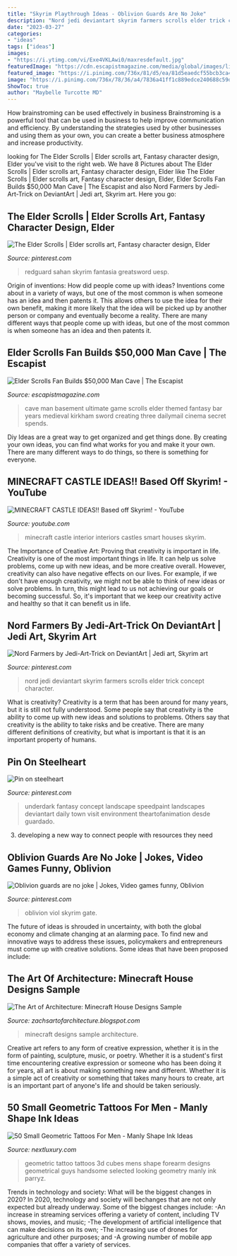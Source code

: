 ```yaml
---
title: "Skyrim Playthrough Ideas - Oblivion Guards Are No Joke"
description: "Nord jedi deviantart skyrim farmers scrolls elder trick concept character"
date: "2023-03-27"
categories:
- "ideas"
tags: ["ideas"]
images:
- "https://i.ytimg.com/vi/Exe4VKLAwi0/maxresdefault.jpg"
featuredImage: "https://cdn.escapistmagazine.com/media/global/images/library/deriv/927/927187.jpg"
featured_image: "https://i.pinimg.com/736x/81/d5/ea/81d5eaedcf55bcb3ca43c58eea6c396b.jpg"
image: "https://i.pinimg.com/736x/78/36/a4/7836a41ff1c889edce240688c59de76a.jpg"
ShowToc: true
author: "Maybelle Turcotte MD"
---
```



How brainstroming can be used effectively in business
Brainstroming is a powerful tool that can be used in business to help improve communication and efficiency. By understanding the strategies used by other businesses and using them as your own, you can create a better business atmosphere and increase productivity.

	

		
looking for The Elder Scrolls | Elder scrolls art, Fantasy character design, Elder you've visit to the right web. We have 8 Pictures about The Elder Scrolls | Elder scrolls art, Fantasy character design, Elder like The Elder Scrolls | Elder scrolls art, Fantasy character design, Elder, Elder Scrolls Fan Builds $50,000 Man Cave | The Escapist and also Nord Farmers by Jedi-Art-Trick on DeviantArt | Jedi art, Skyrim art. Here you go:
		
    
## The Elder Scrolls | Elder Scrolls Art, Fantasy Character Design, Elder

<img loading=lazy src="https://i.pinimg.com/736x/78/36/a4/7836a41ff1c889edce240688c59de76a.jpg" onerror="this.onerror=null;this.src='https://tse4.mm.bing.net/th?id=OIP.qXj58tnEiiH4Lyh0hkdOYAHaHa&amp;pid=15.1';" alt="The Elder Scrolls | Elder scrolls art, Fantasy character design, Elder">

_Source: pinterest.com_

>redguard sahan skyrim fantasia greatsword uesp. 

	

Origin of inventions: How did people come up with ideas?
Inventions come about in a variety of ways, but one of the most common is when someone has an idea and then patents it. This allows others to use the idea for their own benefit, making it more likely that the idea will be picked up by another person or company and eventually become a reality. There are many different ways that people come up with ideas, but one of the most common is when someone has an idea and then patents it.

    
## Elder Scrolls Fan Builds $50,000 Man Cave | The Escapist

<img loading=lazy src="https://cdn.escapistmagazine.com/media/global/images/library/deriv/927/927187.jpg" onerror="this.onerror=null;this.src='https://tse2.mm.bing.net/th?id=OIP.4GQUhafo83heMAyaDxpYNQHaE8&amp;pid=15.1';" alt="Elder Scrolls Fan Builds $50,000 Man Cave | The Escapist">

_Source: escapistmagazine.com_

>cave man basement ultimate game scrolls elder themed fantasy bar years medieval kirkham sword creating three dailymail cinema secret spends. 

	

Diy Ideas are a great way to get organized and get things done. By creating your own ideas, you can find what works for you and make it your own. There are many different ways to do things, so there is something for everyone.

    
## MINECRAFT CASTLE IDEAS!! Based Off Skyrim! - YouTube

<img loading=lazy src="https://i.ytimg.com/vi/Exe4VKLAwi0/maxresdefault.jpg" onerror="this.onerror=null;this.src='https://tse3.mm.bing.net/th?id=OIP.ZyWZYuWgOAIO8tB84Ug0egHaEK&amp;pid=15.1';" alt="MINECRAFT CASTLE IDEAS!! Based off Skyrim! - YouTube">

_Source: youtube.com_

>minecraft castle interior interiors castles smart houses skyrim. 

	

The Importance of Creative Art: Proving that creativity is important in life.
Creativity is one of the most important things in life. It can help us solve problems, come up with new ideas, and be more creative overall. However, creativity can also have negative effects on our lives. For example, if we don't have enough creativity, we might not be able to think of new ideas or solve problems. In turn, this might lead to us not achieving our goals or becoming successful. So, it's important that we keep our creativity active and healthy so that it can benefit us in life.

    
## Nord Farmers By Jedi-Art-Trick On DeviantArt | Jedi Art, Skyrim Art

<img loading=lazy src="https://i.pinimg.com/736x/ee/b2/20/eeb220bc856510230502e8536dec1375--fairytale-art-comic-artist.jpg" onerror="this.onerror=null;this.src='https://tse1.mm.bing.net/th?id=OIP.STR1Nr7Uye3RWYiyDPVCtAHaLc&amp;pid=15.1';" alt="Nord Farmers by Jedi-Art-Trick on DeviantArt | Jedi art, Skyrim art">

_Source: pinterest.com_

>nord jedi deviantart skyrim farmers scrolls elder trick concept character. 

	

What is creativity?
Creativity is a term that has been around for many years, but it is still not fully understood. Some people say that creativity is the ability to come up with new ideas and solutions to problems. Others say that creativity is the ability to take risks and be creative. There are many different definitions of creativity, but what is important is that it is an important property of humans.

    
## Pin On Steelheart

<img loading=lazy src="https://i.pinimg.com/736x/81/d5/ea/81d5eaedcf55bcb3ca43c58eea6c396b.jpg" onerror="this.onerror=null;this.src='https://tse2.mm.bing.net/th?id=OIP.4fYThUaxDAMaoKEK9OXfKAHaKY&amp;pid=15.1';" alt="Pin on steelheart">

_Source: pinterest.com_

>underdark fantasy concept landscape speedpaint landscapes deviantart daily town visit environment theartofanimation desde guardado. 

	

3. developing a new way to connect people with resources they need 

    
## Oblivion Guards Are No Joke | Jokes, Video Games Funny, Oblivion

<img loading=lazy src="https://i.pinimg.com/736x/ee/3e/2f/ee3e2f6333c751aa283f3f953afea862--video-games-funny-oblivion.jpg" onerror="this.onerror=null;this.src='https://tse3.mm.bing.net/th?id=OIP.ODUX2W030ZS6vAceDkCfPgAAAA&amp;pid=15.1';" alt="Oblivion guards are no joke | Jokes, Video games funny, Oblivion">

_Source: pinterest.com_

>oblivion viol skyrim gate. 

	

The future of ideas is shrouded in uncertainty, with both the global economy and climate changing at an alarming pace. To find new and innovative ways to address these issues, policymakers and entrepreneurs must come up with creative solutions. Some ideas that have been proposed include: 

    
## The Art Of Architecture: Minecraft House Designs Sample

<img loading=lazy src="http://3.bp.blogspot.com/-BuYK2XB8KOo/TmqJPX-gVpI/AAAAAAAAAZk/k4IP8oCUCS0/s640/2011-09-09_16.38.15.png" onerror="this.onerror=null;this.src='https://tse2.mm.bing.net/th?id=OIP.9IrX9uJ1roRu8sJCFXXXtQHaEg&amp;pid=15.1';" alt="The Art of Architecture: Minecraft House Designs Sample">

_Source: zachsartofarchitecture.blogspot.com_

>minecraft designs sample architecture. 

	

Creative art refers to any form of creative expression, whether it is in the form of painting, sculpture, music, or poetry. Whether it is a student's first time encountering creative expression or someone who has been doing it for years, all art is about making something new and different. Whether it is a simple act of creativity or something that takes many hours to create, art is an important part of anyone's life and should be taken seriously.

    
## 50 Small Geometric Tattoos For Men - Manly Shape Ink Ideas

<img loading=lazy src="http://nextluxury.com/wp-content/uploads/guys-small-3d-cubes-inner-forearm-geometric-tattoo-deisgns.jpg" onerror="this.onerror=null;this.src='https://tse2.mm.bing.net/th?id=OIP.RW8pCoKQikbmuM2IEXAfzQHaHl&amp;pid=15.1';" alt="50 Small Geometric Tattoos For Men - Manly Shape Ink Ideas">

_Source: nextluxury.com_

>geometric tattoo tattoos 3d cubes mens shape forearm designs geometrical guys handsome selected looking geometry manly ink parryz. 

	

Trends in technology and society: What will be the biggest changes in 2020?
In 2020, technology and society will bechanges that are not only expected but already underway. 
Some of the biggest changes include: 
-An increase in streaming services offering a variety of content, including TV shows, movies, and music; 
-The development of artificial intelligence that can make decisions on its own; 
-The increasing use of drones for agriculture and other purposes; and 
-A growing number of mobile app companies that offer a variety of services.

